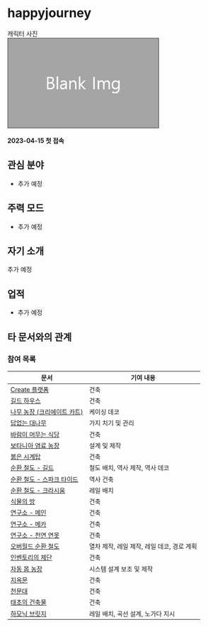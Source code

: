 # happyjourney

캐릭터 사진  
![캐릭터](../../asset/blank_img.jpg)

**2023-04-15 첫 접속**
## 관심 분야

- 추가 예정

## 주력 모드

- 추가 예정

## 자기 소개

추가 예정

## 업적

- 추가 예정

## 타 문서와의 관계
<!-- 참여 목록 -->
<!-- tag_target_open:reverse_link_list:member_contribute -->
<!-- tag_arg:preset:member_contribute -->
### 참여 목록
|문서|기여 내용|
|---|---|
|[Create 플랫폼](../buildings/create_platform.md)|건축|
|[길드 하우스](../buildings/guild_house.md)|건축|
|[나무 농장 (크리에이트 카트)](../systems/tree_farm_create_cart.md)|케이싱 데코|
|[답없는 대나무](../buildings/bamboo_hell.md)|가지 치기 및 관리|
|[바람이 머무는 식당](../buildings/windy_restaurant.md)|건축|
|[보타니아 염료 농장](../systems/botania_dye_farm.md)|설계 및 제작|
|[붉은 시계탑](../buildings/red_clocktower.md)|건축|
|[순환 철도 - 길드](../buildings/ocr_the_guild.md)|철도 배치, 역사 제작, 역사 데코|
|[순환 철도 - 스파크 타이드](../buildings/ocr_spark_tide.md)|역사 건축|
|[순환 철도 - 크라시움](../buildings/ocr_cratium.md)|레일 배치|
|[식물의 방](../buildings/room_of_plant.md)|건축|
|[연구소 - 메인](../buildings/lab.md)|건축|
|[연구소 - 메카](../buildings/lab_meka_lab.md)|건축|
|[연구소 - 천연 연못](../buildings/lab_pond.md)|건축|
|[오버월드 순환 철도](../buildings/overworld_circular_railway.md)|열차 제작, 레일 제작, 레일 데코, 경로 계획|
|[인벤토리의 제단](../buildings/inventory_altar.md)|건축|
|[자동 몹 농장](../systems/auto_mob_farm.md)|시스템 설계 보조 및 제작|
|[지옥문](../buildings/door_of_hell.md)|건축|
|[천문대](../buildings/observatory.md)|건축|
|[태초의 건축물](../buildings/primitive_building.md)|건축|
|[하모닉 브릿지](../buildings/ocr_harmonic_bridge.md)|레일 배치, 곡선 설계, 노가다 지시|
<!-- tag_close -->